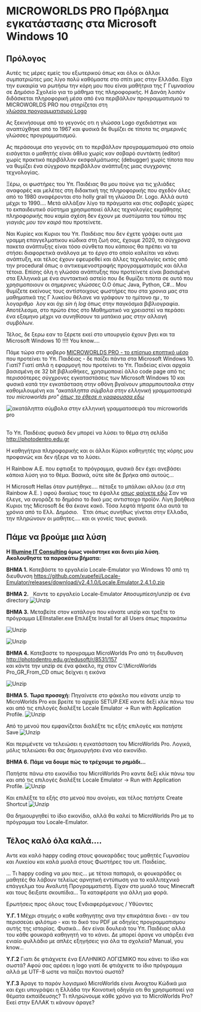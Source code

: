 # MICROWORLDS PRO Πρόβλημα εγκατάστασης στα Microsoft Windows 10

## Πρόλογος
Αυτές τις μέρες εμείς του εξωτερικού όπως και όλοι οι άλλοι συμπατριώτες μας λίγο πολύ καθόμαστε στο σπίτι μας στην Ελλάδα.  Είχα την ευκαιρία να ρωτήσω την κόρη μου που είναι μαθήτρια της Γ Γυμνασίου σε Δημόσιο Σχολείο για το μάθημα της πληροφορικής.
Η Δανάη λοιπόν διδάσκεται πληροφορική μέσα από ένα περιβάλλον προγραμματισμού το MICROWORLDS PRO που στηρίζεται στη   
[γλώσσα προγραμματισμού Logo](https://en.wikipedia.org/wiki/Logo_programming_language)


Ας ξεκινήσουμε από το γεγονός οτι η γλώσσα Logo σχεδιάστηκε και αναπτύχθηκε από το 1967 και φυσικά δε θυμίζει σε τίποτα τις σημερινές γλώσσες προγραμματισμού. 


Ας περάσουμε στο γεγονός οτι το περιβάλλον προγραμματισμού στο οποίο εισάγεται ο μαθητής είναι άθλιο χωρίς καν σοβαρό συντάκτη (editor) χωρίς πρακτικό περιβάλλον εκσφαλμάτωσης (debugger) χωρίς τίποτα που να θυμίζει ένα σύγχρονο περιβάλλον ανάπτυξης μιας συγχρονης τεχνολογίας.

Ξέρω, οι φωστήρες του Υπ. Παιδέιας θα μου πούνε για τις χιλιάδες αναφορές και μελέτες στη διδακτική της πληροφορικής που σχεδόν όλες από το 1980 αναφέρονται στο holly grail τη γλώσσα Dr. Logo. Αλλά αυτά μέχρι το 1990.... Μετά αλλάξαν λίγο τα πράγματα και στις σοβαρές χώρες το εκπαιδευτικό σύστημα χρησιμοποιεί άλλες τεχνολογίες εκμάθησης πληροφορικής που καμία σχέση δεν έχουν με συστύματα του τύπου _της γιαγιάς μου τον καιρό_ που προτείνετε. 

Ναι Κυρίες και Κυριοι του Υπ. Παιδέιας που δεν έχετε γράψει ουτε μια γραμμη επαγγελματικου κώδικα στη ζωή σας, έχουμε 2020, τα σύγχρονα πακετα ανάπτυξης είναι τόσο σύνθετα που κάποιος θα πρέπει να τα στήσει διαφορετικά ανάλογα με το έργο στο οποίο καλείται να κάνει ανάπτυξη, και τέλος έχουν εφευρεθεί και άλλες τεχνολογίες εκτός από την procedural όπως ο αντικειμενοστραφής προγραμματισμός και άλλα τέτοια. Επίσης όλη η γλώσσα ανάπτυξης που προτείνετε είναι βασισμένη στα Ελληνικά με ένα συντακτικό αστείο που δε θυμίζει τιποτα σε αυτό που χρησιμοποιουν οι σημερινες γλώσσες Ο.Ο όπως Java, Python, C#... Μου θυμίζετε εκείνους τους αντίστοιχους φωστήρες που στα χρονια μας στα μαθηματικά της Γ λυκείου θέλανε να γράφουν το ημίτονο _ημ_ , το λογαριθμο  _λογ_ και όχι  _sin_ ή _log_ όπως στην παγκόσμια βιβλιογραφία. Αποτέλεσμα, στο πρώτο έτος στο Μαθηματικό να χρειαστεί να περάσει ένα εξαμηνο μέχρι να συνηθίσουν τα ματάκια μας στην αλλαγή συμβόλων. 

Τέλος, δε ξερω εαν το ξέρετε εκεί στο υπουργείο έχουν βγει και τα Microsoft Windows 10 !!!! You know....

Πάμε τώρα στο φοβερο [MICROWORLDS PRO - το επίσημο εποπτικό μέσο](http://photodentro.edu.gr/edusoft/r/8531/157) που προτείνει το Υπ. Παιδέιας - δε παίζει πάντα στα Microsoft Windows 10. Γιατί? Γιατί απλά η εφαρμογή που προτείνει το Υπ. Παιδείας είναι αρχαία βασισμένη σε 32 bit βιβλιοθήκες, χρησιμοποιεί άλλο code page από τις περισσότερες σύγχρονες εγκαταστάσεις των Microsoft Windows 10 και φυσικά κατά την εγκατάσταση στην οθόνη βγαίνουν μπαρμπουτσαλα στην καθομιλουμένη και _"ακατάληπτα σύμβολα στην ελληνική γραμματοσειρά του microworlds pro" [όπως το έθεσε η γραφουσσα εδω](https://answers.microsoft.com/el-gr/windows/forum/all/%CE%B1%CE%BA%CE%B1%CF%84%CE%AC%CE%BB%CE%B7%CF%80/9529d990-486e-400b-b314-ed8f5e6b0a5f)_

![ακατάληπτα σύμβολα στην ελληνική γραμματοσειρά του microworlds pro](img/barboutsala.png "ακατάληπτα σύμβολα στην ελληνική γραμματοσειρά τυ microworlds pro")
 
 
Το Υπ. Παιδέιας φυσικά δεν μπορεί να λύσει το θέμα στη σελίδα http://photodentro.edu.gr
 
 
Η καθηγήτρια πληροφορικής και οι άλλοι Κύριοι καθηγητές της κόρης μου προφανώς και δεν ήξερε να το λύσει.
 
 
Η Rainbow A.E. που εφτιαξε το πρόγραμμα, φυσικά δεν έχει ανεβάσει κάποια λύση για το θέμα. Βασικά, ούτε site δε βρήκα από αυτούς...
 
 
Η Microsoft Hellas όταν ρωτήθηκε.... πέταξε το μπάλακι αλλου (σ.σ στη Rainbow A.E. )  αφού δικαίως τους τα έψαλλε [οπως φαίνετε εδώ](https://answers.microsoft.com/el-gr/windows/forum/all/%CE%B1%CE%BA%CE%B1%CF%84%CE%AC%CE%BB%CE%B7%CF%80/9529d990-486e-400b-b314-ed8f5e6b0a5f)
Σαν να έλεγε, να αγοράζε το δημόσιο το δικό μας αντιστοιχο προϊόν. Λίγη βοήθεια Κυριοι της Microsoft δε θα έκανε κακό. Τόσα λεφτά πήρατε όλα αυτά τα χρόνια από το Ελλ. Δημόσιο. 
 
Έτσι όπως συνήθως γίνεται στην Ελλαδα, την πληρώνουν οι μαθητες.... και οι γονείς τους φυσικά.

## Πάμε να βρούμε μια λύση

**Η [Illumine IT Consulting](http://illumineit.com) όμως νοιάστηκε και δινει μία λύση**. 
**Ακολουθηστε τα παρακάτω βήματα:**
 

**BHMA 1.**  Κατεβάστε το εργαλείο Locale-Emulator για Windows 10 από τη διευθυνση
https://github.com/xupefei/Locale-Emulator/releases/download/v2.4.1.0/Locale.Emulator.2.4.1.0.zip




**BHMA 2.**   Καντε το εργαλείο Locale-Emulator Αποσυμπίεση/unzip σε ένα directory
![Unzip](img/extract.png "Καντε το εργαλείο Locale-Emulator  unzip σε ένα directory")





**BHMA 3.** Μεταβείτε στον κατάλογο που κάνατε unzip και τρεξτε το πρόγραμμα LEIInstaller.exe
Επιλέξτε Install for all Users όπως παρακάτω



![Unzip](img/installer.png "Tρεξτε το πρόγραμμα LEIInstaller.exe ")



![Unzip](img/all_users.png "Επιλέξτε Install for all Users όπως παρακάτω")




**BHMA 4.** Κατεβαστε το προγραμμα MicroWorlds Pro από τη διευθυνση http://photodentro.edu.gr/edusoft/r/8531/157  
και κάντε την unzip σε ένα φάκελο, πχ στον C:\MicroWorlds Pro_GR_From_CD οπως δείχνει η εικόνα


![Unzip](img/extract_logo.png "κάντε την unzip σε ένα φάκελο, πχ στον C:\MicroWorlds Pro_GR_From_CD")




**BHMA 5.** **Τωρα προσοχή:**
Πηγαίνετε στο φάκελο που κάνατε  unzip το MicroWorlds Pro  και βρείτε το αρχείο SETUP.EXE
καντε δεξί κλίκ πάνω του και από τις επιλογές διαλέξτε Locale Emulator →  Run with Application Profile.
![Unzip](img/logo_run_with_locale.png "καντε δεξί κλίκ πάνω του και από τις επιλογές διαλέξτε Locale Emulator →  Run with Application Profile")


Από το μενού που εμφανίζεται διαλέξτε τις εξής επιλογές και πατήστε Save
![Unzip](img/logo_language_settings_installation.png "Διαλέξτε τις εξής επιλογές και πατήστε Save")

Και περιμένετε να τελειώσει η εγκατάσταση του MicroWorlds Pro. 
Λογικά, μόλις τελειώσει θα σας δημιουργήσει ένα νέο εικονίδιο.



**BHMA 6.** **Πάμε να δουμε πώς το τρέχουμε το ρημάδι...**

Πατήστε πάνω στο εικονίδιο του MicroWorlds Pro καντε δεξί κλίκ πάνω του και από τις 
επιλογές διαλέξτε Locale Emulator →  Run with Application Profile.
![Unzip](img/run_logo_with_locale.png " από τις  επιλογές διαλέξτε Locale Emulator →  Run with Application Profile.")


Και επιλέξτε τα εξής  στο  μενού που ανοίγει, και τέλος πατήστε Create Shortcut
![Unzip](img/run_logo_with_locale_settings.png " από τις  επιλογές διαλέξτε Locale Emulator →  Run with Application Profile.")



Θα δημιουργηθεί το ίδιο εικονίδιο, αλλά θα καλεί το  MicroWorlds Pro με το πρόγραμμα του Locale-Emulator.


## Τέλος καλό όλα καλά....
Αντε και καλό happy coding στους φουκαράδες τους μαθητές Γυμνασίου και Λυκείου και καλά μυαλά στους 
Φωστήρες του υπ. Παιδείας.

... Τι happy coding να μου πεις... με τέτοια παπαριά, οι φουκαράδες οι μαθητές θα λάβουν τελείως 
αρνητική εντύπωση για το καλλιτεχνικό επάγγελμα του Αναλυτή Προγραμματιστή. 
Είχαν στο μυαλό τους Minecraft και τους δειξατε σκουπίδια... Τα καταφέρατε για άλλη μια φορά.


Ερωτήσεις προς όλους τους Ενδιαφερόμενους / Υθύοντες



**Υ.Γ. 1**
Μέχρι στιγμής ο καθε καθηγητης ανα την επικράτεια δινει - αν του περισσεύει φιλότιμο - και το δικό του PDF με οδηγίες
προγραμματισμου αυτής της ιστορίας. Φυσικά... δεν είναι δουλειά του Υπ. Παιδέιας αλλά του κάθε φουκαρά καθηγητή να το κάνει.
Δε μπορεί άραγε να υπάρξει ένα ενιαίο φυλλάδιο με απλές εξηγήσεις για όλα τα σχολεία? Manual, you know...



**Υ.Γ.2**
Γιατι δε φτιάχνετε ένα ΕΛΛΗΝΙΚΟ ΛΟΓΙΣΜΙΚΟ που κάνει το ίδιο και σωστά? 
Αφού σας αρέσει η logo γιατί δε φτιάχνετε το ίδιο πρόγραμμα αλλά με UTF-8 ωστε να παίζει παντού σωστά?



**Υ.Γ.3**
Άραγε το παρόν λογισμικό MicroWorlds είναι Ανοιχτου Κώδικά μια και έχει υπογράψει η Ελλάδα την Κοινοτική οδηγία 
οτι θα χρησιμοποιεί για  θέματα εκπαίδευσης? Τι πληρώνουμε κάθε χρόνο για το MicroWorlds Pro? 
Εκεί στην ΕΛΛΑΚ τι κάνουν άραγε?  